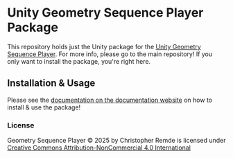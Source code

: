 # Unity Geometry Sequence Player Package
This repository holds just the Unity package for the [Unity Geometry Sequence Player](https://github.com/BuildingVolumes/Geometry_Sequence_Player).
For more info, please go to the main repository! If you only want to install the package, you're right here.

## Installation & Usage
Please see the [documentation on the documentation website](https://buildingvolumes.github.io/Unity_Geometry_Sequence_Player/docs/tutorials/installation/) on how to install & use the package!

### License
Geometry Sequence Player © 2025 by Christopher Remde is licensed under [Creative Commons Attribution-NonCommercial 4.0 International](https://creativecommons.org/licenses/by-nc/4.0/)
